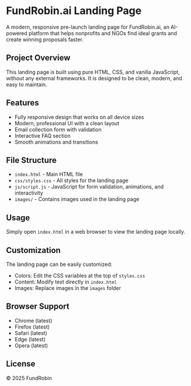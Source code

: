 # FundRobin.ai Landing Page

A modern, responsive pre-launch landing page for FundRobin.ai, an AI-powered platform that helps nonprofits and NGOs find ideal grants and create winning proposals faster.

## Project Overview

This landing page is built using pure HTML, CSS, and vanilla JavaScript, without any external frameworks. It is designed to be clean, modern, and easy to maintain.

## Features

- Fully responsive design that works on all device sizes
- Modern, professional UI with a clean layout
- Email collection form with validation
- Interactive FAQ section
- Smooth animations and transitions

## File Structure

- `index.html` - Main HTML file
- `css/styles.css` - All styles for the landing page
- `js/script.js` - JavaScript for form validation, animations, and interactivity
- `images/` - Contains images used in the landing page

## Usage

Simply open `index.html` in a web browser to view the landing page locally.

## Customization

The landing page can be easily customized:

- Colors: Edit the CSS variables at the top of `styles.css`
- Content: Modify text directly in `index.html`
- Images: Replace images in the `images` folder

## Browser Support

- Chrome (latest)
- Firefox (latest)
- Safari (latest)
- Edge (latest)
- Opera (latest)

## License

© 2025 FundRobin
